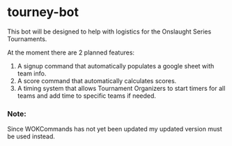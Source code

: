 # tourney-bot

This bot will be designed to help with logistics for the Onslaught Series Tournaments.

At the moment there are 2 planned features:
1. A signup command that automatically populates a google sheet with team info.
2. A score command that automatically calculates scores.
3. A timing system that allows Tournament Organizers to start timers for all teams and add time to specific teams if needed.



### Note:
Since WOKCommands has not yet been updated my updated version must be used instead.
